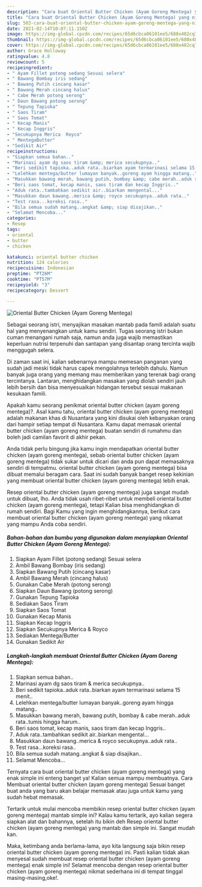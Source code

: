```yaml
---
description: "Cara buat Oriental Butter Chicken (Ayam Goreng Mentega) yang nikmat Untuk Jualan"
title: "Cara buat Oriental Butter Chicken (Ayam Goreng Mentega) yang nikmat Untuk Jualan"
slug: 503-cara-buat-oriental-butter-chicken-ayam-goreng-mentega-yang-nikmat-untuk-jualan
date: 2021-02-14T10:07:11.150Z
image: https://img-global.cpcdn.com/recipes/65d6cbca06101ee5/680x482cq70/oriental-butter-chicken-ayam-goreng-mentega-foto-resep-utama.jpg
thumbnail: https://img-global.cpcdn.com/recipes/65d6cbca06101ee5/680x482cq70/oriental-butter-chicken-ayam-goreng-mentega-foto-resep-utama.jpg
cover: https://img-global.cpcdn.com/recipes/65d6cbca06101ee5/680x482cq70/oriental-butter-chicken-ayam-goreng-mentega-foto-resep-utama.jpg
author: Grace Holloway
ratingvalue: 4.8
reviewcount: 5
recipeingredient:
- " Ayam Fillet potong sedang Sesuai selera"
- " Bawang Bombay iris sedang"
- " Bawang Putih cincang kasar"
- " Bawang Merah cincang halus"
- " Cabe Merah potong serong"
- " Daun Bawang potong serong"
- " Tepung Tapioka"
- " Saos Tiram"
- " Saos Tomat"
- " Kecap Manis"
- " Kecap Inggris"
- "Secukupnya Merica  Royco"
- " MentegaButter"
- "Sedikit Air"
recipeinstructions:
- "Siapkan semua bahan.."
- "Marinasi ayam dg saos tiram &amp; merica secukupnya.."
- "Beri sedikit tapioka..aduk rata..biarkan ayam termarinasi selama 15 menit.."
- "Lelehkan mentega/butter lumayan banyak..goreng ayam hingga matang.."
- "Masukkan bawang merah, bawang putih, bombay &amp; cabe merah..aduk rata..tumis hingga harum.."
- "Beri saos tomat, kecap manis, saos tiram dan kecap Inggris.."
- "Aduk rata..tambahkan sedikit air..biarkan mengental..."
- "Masukkan daun bawang..merica &amp; royco secukupnya..aduk rata.."
- "Test rasa...koreksi rasa.."
- "Bila semua sudah matang..angkat &amp; siap disajikan.."
- "Selamat Mencoba..."
categories:
- Resep
tags:
- oriental
- butter
- chicken

katakunci: oriental butter chicken 
nutrition: 124 calories
recipecuisine: Indonesian
preptime: "PT26M"
cooktime: "PT57M"
recipeyield: "3"
recipecategory: Dessert

---
```



![Oriental Butter Chicken (Ayam Goreng Mentega)](https://img-global.cpcdn.com/recipes/65d6cbca06101ee5/680x482cq70/oriental-butter-chicken-ayam-goreng-mentega-foto-resep-utama.jpg)

Sebagai seorang istri, menyajikan masakan mantab pada famili adalah suatu hal yang menyenangkan untuk kamu sendiri. Tugas seorang istri bukan cuman menangani rumah saja, namun anda juga wajib memastikan keperluan nutrisi terpenuhi dan santapan yang disantap orang tercinta wajib menggugah selera.

Di zaman  saat ini, kalian sebenarnya mampu memesan panganan yang sudah jadi meski tidak harus capek mengolahnya terlebih dahulu. Namun banyak juga orang yang memang mau memberikan yang terenak bagi orang tercintanya. Lantaran, menghidangkan masakan yang diolah sendiri jauh lebih bersih dan bisa menyesuaikan hidangan tersebut sesuai makanan kesukaan famili. 



Apakah kamu seorang penikmat oriental butter chicken (ayam goreng mentega)?. Asal kamu tahu, oriental butter chicken (ayam goreng mentega) adalah makanan khas di Nusantara yang kini disukai oleh kebanyakan orang dari hampir setiap tempat di Nusantara. Kamu dapat memasak oriental butter chicken (ayam goreng mentega) buatan sendiri di rumahmu dan boleh jadi camilan favorit di akhir pekan.

Anda tidak perlu bingung jika kamu ingin mendapatkan oriental butter chicken (ayam goreng mentega), sebab oriental butter chicken (ayam goreng mentega) tidak sukar untuk dicari dan anda pun dapat memasaknya sendiri di tempatmu. oriental butter chicken (ayam goreng mentega) bisa dibuat memalui beragam cara. Saat ini sudah banyak banget resep kekinian yang membuat oriental butter chicken (ayam goreng mentega) lebih enak.

Resep oriental butter chicken (ayam goreng mentega) juga sangat mudah untuk dibuat, lho. Anda tidak usah ribet-ribet untuk membeli oriental butter chicken (ayam goreng mentega), tetapi Kalian bisa menghidangkan di rumah sendiri. Bagi Kamu yang ingin menghidangkannya, berikut cara membuat oriental butter chicken (ayam goreng mentega) yang nikamat yang mampu Anda coba sendiri.

<!--inarticleads1-->

##### Bahan-bahan dan bumbu yang digunakan dalam menyiapkan Oriental Butter Chicken (Ayam Goreng Mentega):

1. Siapkan  Ayam Fillet (potong sedang) Sesuai selera
1. Ambil  Bawang Bombay (iris sedang)
1. Siapkan  Bawang Putih (cincang kasar)
1. Ambil  Bawang Merah (cincang halus)
1. Gunakan  Cabe Merah (potong serong)
1. Siapkan  Daun Bawang (potong serong)
1. Gunakan  Tepung Tapioka
1. Sediakan  Saos Tiram
1. Siapkan  Saos Tomat
1. Gunakan  Kecap Manis
1. Siapkan  Kecap Inggris
1. Siapkan Secukupnya Merica &amp; Royco
1. Sediakan  Mentega/Butter
1. Gunakan Sedikit Air




<!--inarticleads2-->

##### Langkah-langkah membuat Oriental Butter Chicken (Ayam Goreng Mentega):

1. Siapkan semua bahan..
1. Marinasi ayam dg saos tiram &amp; merica secukupnya..
1. Beri sedikit tapioka..aduk rata..biarkan ayam termarinasi selama 15 menit..
1. Lelehkan mentega/butter lumayan banyak..goreng ayam hingga matang..
1. Masukkan bawang merah, bawang putih, bombay &amp; cabe merah..aduk rata..tumis hingga harum..
1. Beri saos tomat, kecap manis, saos tiram dan kecap Inggris..
1. Aduk rata..tambahkan sedikit air..biarkan mengental...
1. Masukkan daun bawang..merica &amp; royco secukupnya..aduk rata..
1. Test rasa...koreksi rasa..
1. Bila semua sudah matang..angkat &amp; siap disajikan..
1. Selamat Mencoba...




Ternyata cara buat oriental butter chicken (ayam goreng mentega) yang enak simple ini enteng banget ya! Kalian semua mampu membuatnya. Cara Membuat oriental butter chicken (ayam goreng mentega) Sesuai banget buat anda yang baru akan belajar memasak atau juga untuk kamu yang sudah hebat memasak.

Tertarik untuk mulai mencoba membikin resep oriental butter chicken (ayam goreng mentega) mantab simple ini? Kalau kamu tertarik, ayo kalian segera siapkan alat dan bahannya, setelah itu bikin deh Resep oriental butter chicken (ayam goreng mentega) yang mantab dan simple ini. Sangat mudah kan. 

Maka, ketimbang anda berlama-lama, ayo kita langsung saja bikin resep oriental butter chicken (ayam goreng mentega) ini. Pasti kalian tiidak akan menyesal sudah membuat resep oriental butter chicken (ayam goreng mentega) enak simple ini! Selamat mencoba dengan resep oriental butter chicken (ayam goreng mentega) nikmat sederhana ini di tempat tinggal masing-masing,oke!.

